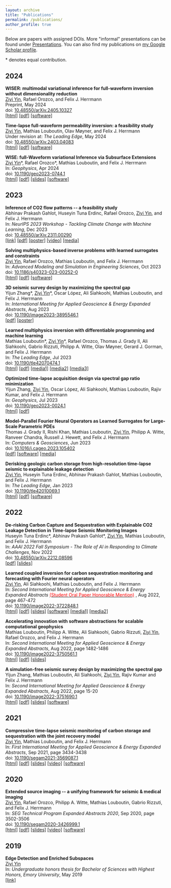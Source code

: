 ```yaml
---
layout: archive
title: "Publications"
permalink: /publications/
author_profile: true
---
```


Below are papers with assigned DOIs. More "informal" presentations can be found under [Presentations](https://ziyiyin97.github.io/presentations/). You can also find my publications on [my Google Scholar profile](https://scholar.google.com/citations?user=ji9kwj8AAAAJ&hl=en).

\* denotes equal contribution.

## 2024

**WISER: multimodal variational inference for full-waveform inversion without dimensionality reduction**       
<ins>Ziyi Yin</ins>, Rafael Orozco, and Felix J. Herrmann       
Preprint, May 2024    
doi: [10.48550/arXiv.2405.10327](https://doi.org/10.48550/arXiv.2405.10327)     
[[html]](https://slim.gatech.edu/Publications/Public/Submitted/2024/yin2024wiser/WISER.html) [[pdf]](https://arxiv.org/pdf/2405.10327) [[software]](https://github.com/slimgroup/WISER.jl)        

**Time-lapse full-waveform permeability inversion: a feasibility study**          
<ins>Ziyi Yin</ins>, Mathias Louboutin, Olav Møyner, and Felix J. Herrmann      
Under revision at: *The Leading Edge*, May 2024    
doi: [10.48550/arXiv.2403.04083](https://doi.org/10.48550/arXiv.2403.04083)     
[[html]](https://slim.gatech.edu/Publications/Public/Submitted/2024/yin2024tfp/paper.html) [[pdf]](https://arxiv.org/pdf/2403.04083.pdf) [[software]](https://github.com/slimgroup/TL-FWPI.jl)        

**WISE: full-Waveform variational Inference via Subsurface Extensions**       
<ins>Ziyi Yin</ins>\*, Rafael Orozco\*, Mathias Louboutin, and Felix J. Herrmann       
In: *Geophysics*, Apr 2024    
doi: [10.1190/geo2023-0744.1](https://doi.org/10.1190/geo2023-0744.1)     
[[html]](https://slim.gatech.edu/Publications/Public/Journals/Geophysics/2024/yin2023wise/paper.html) [[pdf]](https://arxiv.org/pdf/2401.06230.pdf) [[slides]](https://slim.gatech.edu/Publications/Public/Lectures/GTseminar/2024/yin2024GTwise) [[software]](https://github.com/slimgroup/WISE.jl)           

## 2023

**Inference of CO2 flow patterns -- a feasibility study**            
Abhinav Prakash Gahlot, Huseyin Tuna Erdinc, Rafael Orozco, <ins>Ziyi Yin</ins>, and Felix J. Herrmann      
In: *NeurIPS 2023 Workshop - Tackling Climate Change with Machine Learning*, Dec 2023           
doi: [10.48550/arXiv.2311.00290](https://doi.org/10.48550/arXiv.2311.00290)         
[[link]](https://www.climatechange.ai/papers/neurips2023/108) [[pdf]](https://arxiv.org/pdf/2311.00290.pdf) [[poster]](https://s3.us-east-1.amazonaws.com/climate-change-ai/papers/neurips2023/108/poster.jpg) [[video]](https://slideslive.com/39012807/inference-of-co2-flow-patternsa-feasibility-study) [[media]](https://www.cc.gatech.edu/news/machine-learning-could-be-key-early-leakage-detection-underground-carbon-storage-sites)               

**Solving multiphysics-based inverse problems with learned surrogates and constraints**    
<ins>Ziyi Yin</ins>, Rafael Orozco, Mathias Louboutin, and Felix J. Herrmann      
In: *Advanced Modeling and Simulation in Engineering Sciences*, Oct 2023           
doi: [10.1186/s40323-023-00252-0](https://doi.org/10.1186/s40323-023-00252-0)    
[[html]](https://amses-journal.springeropen.com/articles/10.1186/s40323-023-00252-0) [[pdf]](https://amses-journal.springeropen.com/counter/pdf/10.1186/s40323-023-00252-0.pdf) [[software]](https://github.com/slimgroup/FNO-NF.jl)               

**3D seismic survey design by maximizing the spectral gap**    
Yijun Zhang\*, <ins>Ziyi Yin</ins>\*, Oscar López, Ali Siahkoohi, Mathias Louboutin, and Felix J. Herrmann      
In: *International Meeting for Applied Geoscience & Energy Expanded Abstracts*, Aug 2023        
doi: [10.1190/image2023-3895546.1](https://doi.org/10.1190/image2023-3895546.1)         
[[pdf]](../files/publications/10.1190/image2023-3895546.1.pdf) [[poster]](https://slim.gatech.edu/Publications/Public/Conferences/SEG/2023/zhang2023IMAGEssd/zhang2023IMAGEssd_pres.pdf)         

**Learned multiphysics inversion with differentiable programming and machine learning**    
Mathias Louboutin\*, <ins>Ziyi Yin</ins>\*, Rafael Orozco, Thomas J. Grady II, Ali Siahkoohi, Gabrio Rizzuti, Philipp A. Witte, Olav Møyner, Gerard J. Gorman, and Felix J. Herrmann    
In: *The Leading Edge*, Jul 2023             
doi: [10.1190/tle42070474.1](https://doi.org/10.1190/tle42070474.1)            
[[html]](https://slim.gatech.edu/Publications/Public/Journals/TheLeadingEdge/2023/louboutin2023lmi/le_software.html) [[pdf]](https://library.seg.org/doi/epub/10.1190/tle42070474.1) [[media1]](https://seg.org/podcasts/episode-194-improving-integration-in-machine-learning-workflows) [[media2]](https://open.spotify.com/episode/0lzxirrfnaX6cywTYopmzc?si=lh5Mgl7mSSiGYeVfn7ZBgA&nd=1&dlsi=b0d9fe8f06ab471d) [[media3]](https://www.instagram.com/reel/CvpuCMGLVnW/?igsh=NzBmMjdhZWRiYQ==)       

**Optimized time-lapse acquisition design via spectral gap ratio minimization**    
Yijun Zhang, <ins>Ziyi Yin</ins>, Oscar López, Ali Siahkoohi, Mathias Louboutin, Rajiv Kumar, and Felix J. Herrmann    
In: *Geophysics*, Jul 2023            
doi: [10.1190/geo2023-0024.1](https://doi.org/10.1190/geo2023-0024.1)                
[[html]](https://slim.gatech.edu/Publications/Public/Journals/Geophysics/2023/zhang2023otl/Spectral_Gap_Paper.html) [[pdf]](../files/publications/10.1190/geo2023-0024.1.pdf)       

**Model-Parallel Fourier Neural Operators as Learned Surrogates for Large-Scale Parametric PDEs**        
Thomas J. Grady II, Rishi Khan, Mathias Louboutin, <ins>Ziyi Yin</ins>, Philipp A. Witte, Ranveer Chandra, Russell J. Hewett, and Felix J. Herrmann         
In: *Computers & Geosciences*, Jun 2023    
doi: [10.1016/j.cageo.2023.105402](https://doi.org/10.1016/j.cageo.2023.105402)          
[[pdf]](https://arxiv.org/pdf/2204.01205.pdf) [[software]](https://github.com/slimgroup/dfno) [[media]](https://developer.nvidia.com/blog/accelerating-climate-change-mitigation-with-machine-learning-the-case-of-carbon-storage)            

**Derisking geologic carbon storage from high-resolution time-lapse seismic to explainable leakage detection**        
<ins>Ziyi Yin</ins>, Huseyin Tuna Erdinc, Abhinav Prakash Gahlot, Mathias Louboutin, and Felix J. Herrmann        
In: *The Leading Edge*, Jan 2023             
doi: [10.1190/tle42010069.1](https://doi.org/10.1190/tle42010069.1)      
[[html]](https://slim.gatech.edu/Publications/Public/Journals/TheLeadingEdge/2022/yin2022TLEdgc/paper.html) [[pdf]](../files/publications/10.1190/tle42010069.1.pdf) [[software]](https://github.com/slimgroup/GCS-CAM)     

## 2022

**De-risking Carbon Capture and Sequestration with Explainable CO2 Leakage Detection in Time-lapse Seismic Monitoring Images**        
Huseyin Tuna Erdinc\*, Abhinav Prakash Gahlot\*, <ins>Ziyi Yin</ins>, Mathias Louboutin, and Felix J. Herrmann     
In: *AAAI 2022 Fall Symposium - The Role of AI in Responding to Climate Challenges*, Nov 2022      
doi: [10.48550/arXiv.2212.08596](https://doi.org/10.48550/arXiv.2212.08596)         
[[pdf]](https://slim.gatech.edu/Publications/Public/Conferences/AAAI/2022/erdinc2022AAAIdcc/erdinc2022AAAIdcc.pdf) [[slides]](https://slim.gatech.edu/Publications/Public/Conferences/AAAI/2022/erdinc2022AAAIdcc)      

**Learned coupled inversion for carbon sequestration monitoring and forecasting with Fourier neural operators**          
<ins>Ziyi Yin</ins>, Ali Siahkoohi, Mathias Louboutin, and Felix J. Herrmann       
In: *Second International Meeting for Applied Geoscience & Energy Expanded Abstracts* [<span style="color:red">(Student Oral Paper Honorable Mention)</span>](https://ziyiyin97.github.io/files/awards/2023/2022_IMAGE_Letter.pdf)  , Aug 2022, page 467-472     
doi: [10.1190/image2022-3722848.1](https://doi.org/10.1190/image2022-3722848.1)      
[[html]](https://slim.gatech.edu/Publications/Public/Conferences/SEG/2022/yin2022SEGlci/paper.html) [[pdf]](../files/publications/10.1190/image2022-3722848.1.pdf) [[slides]](https://slim.gatech.edu/Publications/Public/Conferences/SEG/2022/yin2022SEGlci) [[software]](https://github.com/slimgroup/FNO4CO2) [[media1]](https://www.cc.gatech.edu/news/group-brings-seismic-imaging-climate-change-conversations-and-beyond) [[media2]](https://www.youtube.com/watch?v=2NiB8qTyKa4)

**Accelerating innovation with software abstractions for scalable computational geophysics**        
Mathias Louboutin, Philipp A. Witte, Ali Siahkoohi, Gabrio Rizzuti, <ins>Ziyi Yin</ins>, Rafael Orozco, and Felix J. Herrmann       
In: *Second International Meeting for Applied Geoscience & Energy Expanded Abstracts*, Aug 2022, page 1482-1486       
doi: [10.1190/image2022-3750561.1](https://doi.org/10.1190/image2022-3750561.1)      
[[html]](https://slim.gatech.edu/Publications/Public/Conferences/SEG/2022/louboutin2022SEGais/louboutin_seg22.html) [[pdf]](../files/publications/10.1190/image2022-3750561.1.pdf) [[slides]](https://slim.gatech.edu/Publications/Public/Conferences/SEG/2022/louboutin2022SEGais)

**A simulation-free seismic survey design by maximizing the spectral gap**        
Yijun Zhang, Mathias Louboutin, Ali Siahkoohi, <ins>Ziyi Yin</ins>, Rajiv Kumar and Felix J. Herrmann       
In: *Second International Meeting for Applied Geoscience & Energy Expanded Abstracts*, Aug 2022, page 15-20     
doi: [10.1190/image2022-3751690.1](https://doi.org/10.1190/image2022-3751690.1)      
[[html]](https://slim.gatech.edu/Publications/Public/Conferences/SEG/2022/zhang2022SEGass/Yijun2022SEGass.html) [[pdf]](../files/publications/10.1190/image2022-3751690.1.pdf) [[slides]](https://slim.gatech.edu/Publications/Public/Conferences/SEG/2022/zhang2022SEGass) [[software]](https://github.com/slimgroup/opt_spectral_gap)

## 2021

**Compressive time-lapse seismic monitoring of carbon storage and sequestration with the joint recovery model**        
<ins>Ziyi Yin</ins>, Mathias Louboutin, and Felix J. Herrmann       
In: *First International Meeting for Applied Geoscience & Energy Expanded Abstracts*, Sep 2021, page 3434-3438     
doi: [10.1190/segam2021-3569087.1](https://doi.org/10.1190/segam2021-3569087.1)      
[[html]](https://slim.gatech.edu/Publications/Public/Conferences/SEG/2021/yin2021SEGcts/yin2021SEGcts.html) [[pdf]](../files/publications/10.1190/segam2021-3569087.1.pdf) [[slides]](https://slim.gatech.edu/Publications/Public/Conferences/SEG/2021/yin2021SEGcts/Tue-9-28-Yin.html) [[video]](https://slim.gatech.edu/Publications/Public/Conferences/SEG/2021/yin2021SEGcts/yin2021SEGcts.mp4) [[software]](https://github.com/slimgroup/Software.SEG2021)

## 2020

**Extended source imaging -- a unifying framework for seismic & medical imaging**        
<ins>Ziyi Yin</ins>, Rafael Orozco, Philipp A. Witte, Mathias Louboutin, Gabrio Rizzuti, and Felix J. Herrmann       
In: *SEG Technical Program Expanded Abstracts 2020*, Sep 2020, page 3502-3506    
doi: [10.1190/segam2020-3426999.1](https://doi.org/10.1190/segam2020-3426999.1)              
[[html]](https://slim.gatech.edu/Publications/Public/Conferences/SEG/2020/yin2020SEGesi/yin2020SEGesi.html) [[pdf]](../files/publications/10.1190/segam2020-3426999.1.pdf) [[slides]](https://slim.gatech.edu/Publications/Public/Conferences/SEG/2020/yin2020SEGesi/yin2020SEGesi_pres.pdf)  [[video]](https://slim.gatech.edu/Publications/Public/Conferences/SEG/2020/yin2020SEGesi/yin2020SEGesi_pres.mp4) [[software]](https://github.com/slimgroup/Software.SEG2020)

## 2019

**Edge Detection and Enriched Subspaces**    
<ins>Ziyi Yin</ins>    
In: *Undergraduate honors thesis for Bachelor of Sciences with Highest Honors, Emory University*, May 2019        
[[link]](https://etd.library.emory.edu/concern/etds/7w62f916x?locale=en)
